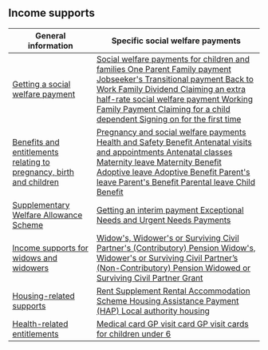 ##  Income supports

**General information** |  **Specific social welfare payments**  
---|---  
[ Getting a social welfare payment ](../../../../en/social-welfare/irish-social-welfare-system/claiming-a-social-welfare-payment/claiming-a-social-welfare-payment-1/) |  [ Social welfare payments for children and families ](../../../../en/social-welfare/social-welfare-payments/social-welfare-payments-to-families-and-children/payments-to-families-and-children/) [ One Parent Family payment ](../../../../en/social-welfare/social-welfare-payments/social-welfare-payments-to-families-and-children/one-parent-family-payment/) [ Jobseeker's Transitional payment ](../../../../en/social-welfare/social-welfare-payments/unemployed-people/jobseekers-allowance-transition/) [ Back to Work Family Dividend ](../../../../en/social-welfare/social-welfare-payments/social-welfare-payments-to-families-and-children/back-to-work-family-dividend/) [ Claiming an extra half-rate social welfare payment ](../../../../en/social-welfare/irish-social-welfare-system/claiming-a-social-welfare-payment/claiming-two-social-welfare-payments/) [ Working Family Payment ](../../../../en/social-welfare/social-welfare-payments/social-welfare-payments-to-families-and-children/family-income-supplement/) [ Claiming for a child dependent ](../../../../en/social-welfare/irish-social-welfare-system/claiming-a-social-welfare-payment/claiming-and-increase-in-your-payment-for-a-child-dependant/) [ Signing on for the first time ](../../../../en/social-welfare/social-welfare-payments/unemployed-people/signing-on/)  
[ Benefits and entitlements relating to pregnancy, birth and children ](../../../../en/birth-family-relationships/after-your-baby-is-born/benefits-and-entitlements-relating-to-birth/) |  [ Pregnancy and social welfare payments ](../../../../en/social-welfare/social-welfare-payments/social-welfare-payments-to-families-and-children/pregnancy-and-social-welfare-payments/) [ Health and Safety Benefit ](../../../../en/social-welfare/social-welfare-payments/social-welfare-payments-to-families-and-children/health-safety-benefit/) [ Antenatal visits and appointments ](../../../../en/birth-family-relationships/before-your-baby-is-born/antenatal-visits/) [ Antenatal classes ](../../../../en/birth-family-relationships/before-your-baby-is-born/antenatal-classes/) [ Maternity leave ](../../../../en/employment/employment-rights-and-conditions/leave-and-holidays/maternity-leave/) [ Maternity Benefit ](../../../../en/social-welfare/social-welfare-payments/social-welfare-payments-to-families-and-children/maternity-benefit/) [ Adoptive leave ](../../../../en/employment/employment-rights-and-conditions/leave-and-holidays/adoptive-leave/) [ Adoptive Benefit ](../../../../en/social-welfare/social-welfare-payments/social-welfare-payments-to-families-and-children/adoptive-benefit/) [ Parent's leave ](../../../../en/employment/employment-rights-and-conditions/leave-and-holidays/parents-leave/) [ Parent's Benefit ](../../../../en/social-welfare/social-welfare-payments/social-welfare-payments-to-families-and-children/parents-benefit/) [ Parental leave ](../../../../en/employment/employment-rights-and-conditions/leave-and-holidays/parental-leave/) [ Child Benefit ](../../../../en/social-welfare/social-welfare-payments/social-welfare-payments-to-families-and-children/child-benefit/)  
[ Supplementary Welfare Allowance Scheme ](../../../../en/social-welfare/social-welfare-payments/supplementary-welfare-schemes/supplementary-welfare-allowance-scheme/) |  [ Getting an interim payment ](../../../../en/social-welfare/social-welfare-payments/supplementary-welfare-schemes/supplementary-welfare-allow/) [ Exceptional Needs and Urgent Needs Payments ](../../../../en/social-welfare/social-welfare-payments/supplementary-welfare-schemes/additional-needs-payment/)  
[ Income supports for widows and widowers ](../../../../en/social-welfare/social-welfare-payments/death-related-benefits/benefits-and-entitlements-following-a-death/) |  [ Widow's, Widower's or Surviving Civil Partner's (Contributory) Pension ](../../../../en/social-welfare/social-welfare-payments/death-related-benefits/widows-contrib-pension/) [ Widow's, Widower's or Surviving Civil Partner’s (Non-Contributory) Pension ](../../../../en/social-welfare/social-welfare-payments/death-related-benefits/widows-non-contrib-pen/) [ Widowed or Surviving Civil Partner Grant ](../../../../en/social-welfare/social-welfare-payments/death-related-benefits/widowed-persons-bereavement-grant/)  
[ Housing-related supports ](https://www.citizensinformation.ie/en/housing/renting-a-home/help-with-renting/) |  [ Rent Supplement ](../../../../en/social-welfare/social-welfare-payments/supplementary-welfare-schemes/rent-supplement/) [ Rental Accommodation Scheme ](../../../../en/housing/local-authority-and-social-housing/rental-accommodation-scheme/) [ Housing Assistance Payment (HAP) ](../../../../en/housing/renting-a-home/housing-assistance-payment/) [ Local authority housing ](../../../../en/housing/local-authority-and-social-housing/applying-for-local-authority-housing/)  
[ Health-related entitlements ](../../../../en/health/health-system/entitlement-to-public-health-services/) |  [ Medical card ](../../../../en/health/medical-cards-and-gp-visit-cards/medical-card/) [ GP visit card ](../../../../en/health/medical-cards-and-gp-visit-cards/gp-visit-cards/) [ GP visit cards for children under 6 ](../../../../en/health/medical-cards-and-gp-visit-cards/gp-visit-cards-for-under-6s/)  
  